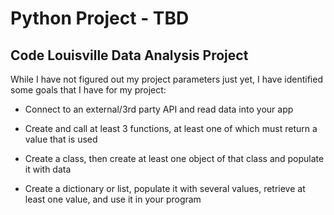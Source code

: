 # Python Project - TBD
## Code Louisville Data Analysis Project

While I have not figured out my project parameters just yet, I have identified some goals that I have for my project:

* Connect to an external/3rd party API and read data into your app

* Create and call at least 3 functions, at least one of which must return a value that is used

* Create a class, then create at least one object of that class and populate it with data

* Create a dictionary or list, populate it with several values, retrieve at least one value, and use it in your program
